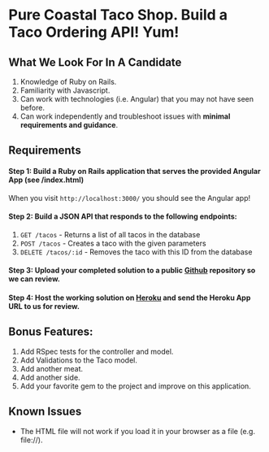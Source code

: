 # Pure Coastal Taco Shop.  Build a Taco Ordering API!  Yum!

## What We Look For In A Candidate

  1. Knowledge of Ruby on Rails.
  2. Familiarity with Javascript.
  2. Can work with technologies (i.e. Angular) that you may not have seen before.
  3. Can work independently and troubleshoot issues with **minimal requirements and guidance**.

## Requirements

#### Step 1: Build a Ruby on Rails application that serves the provided Angular App (see /index.html)

  When you visit `http://localhost:3000/` you should see the Angular app!

#### Step 2: Build a JSON API that responds to the following endpoints:

  1. `GET /tacos` - Returns a list of all tacos in the database
  2. `POST /tacos` - Creates a taco with the given parameters
  3. `DELETE /tacos/:id` - Removes the taco with this ID from the database

#### Step 3: Upload your completed solution to a public [Github](https://www.heroku.com/) repository so we can review.

#### Step 4: Host the working solution on [Heroku](https://www.heroku.com/) and send the Heroku App URL to us for review.

## Bonus Features: 

  1.  Add RSpec tests for the controller and model.
  2.  Add Validations to the Taco model.
  3.  Add another meat.
  4.  Add another side.
  5.  Add your favorite gem to the project and improve on this application.

## Known Issues
  * The HTML file will not work if you load it in your browser as a file (e.g. file://).

